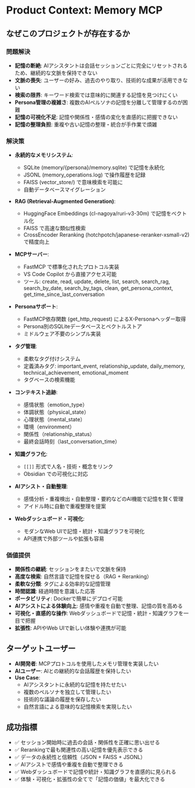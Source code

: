 # Product Context: Memory MCP

## なぜこのプロジェクトが存在するか

### 問題解決
- **記憶の断絶**: AIアシスタントは会話セッションごとに完全にリセットされるため、継続的な文脈を保持できない
- **文脈の喪失**: ユーザーの好み、過去のやり取り、技術的な成果が活用できない
- **検索の限界**: キーワード検索では意味的に関連する記憶を見つけにくい
- **Persona管理の複雑さ**: 複数のAIペルソナの記憶を分離して管理するのが困難
- **記憶の可視化不足**: 記憶や関係性・感情の変化を直感的に把握できない
- **記憶の整理負担**: 重複や古い記憶の整理・統合が手作業で煩雑

### 解決策
- **永続的なメモリシステム**: 
  - SQLite (memory/{persona}/memory.sqlite) で記憶を永続化
  - JSONL (memory_operations.log) で操作履歴を記録
  - FAISS (vector_store/) で意味検索を可能に
  - 自動データベースマイグレーション
  
- **RAG (Retrieval-Augmented Generation)**:
  - HuggingFace Embeddings (cl-nagoya/ruri-v3-30m) で記憶をベクトル化
  - FAISS で高速な類似性検索
  - CrossEncoder Reranking (hotchpotch/japanese-reranker-xsmall-v2) で精度向上
  
- **MCPサーバー**: 
  - FastMCP で標準化されたプロトコル実装
  - VS Code Copilot から直接アクセス可能
  - ツール: create, read, update, delete, list, search, search_rag, search_by_date, search_by_tags, clean, get_persona_context, get_time_since_last_conversation
  
- **Personaサポート**:
  - FastMCP依存関数 (get_http_request) によるX-Personaヘッダー取得
  - Persona別のSQLiteデータベースとベクトルストア
  - ミドルウェア不要のシンプル実装
  
- **タグ管理**:
  - 柔軟なタグ付けシステム
  - 定義済みタグ: important_event, relationship_update, daily_memory, technical_achievement, emotional_moment
  - タグベースの検索機能
  
- **コンテキスト追跡**:
  - 感情状態（emotion_type）
  - 体調状態（physical_state）
  - 心理状態（mental_state）
  - 環境（environment）
  - 関係性（relationship_status）
  - 最終会話時刻（last_conversation_time）
  
- **知識グラフ化**: 
  - `[[]]` 形式で人名・技術・概念をリンク
  - Obsidian での可視化に対応

- **AIアシスト・自動整理**:
  - 感情分析・重複検出・自動整理・要約などのAI機能で記憶を賢く管理
  - アイドル時に自動で重複整理を提案
- **Webダッシュボード・可視化**:
  - モダンなWeb UIで記憶・統計・知識グラフを可視化
  - API連携で外部ツールや拡張も容易

### 価値提供
- **関係性の継続**: セッションをまたいで文脈を保持
- **高度な検索**: 自然言語で記憶を探せる（RAG + Reranking）
- **柔軟な分類**: タグによる効率的な記憶管理
- **時間認識**: 経過時間を意識した応答
- **ポータビリティ**: Dockerで簡単にデプロイ可能
- **AIアシストによる体験向上**: 感情や重複を自動で整理、記憶の質を高める
- **可視化・直感的な操作**: Webダッシュボードで記憶・統計・知識グラフを一目で把握
- **拡張性**: APIやWeb UIで新しい体験や連携が可能

## ターゲットユーザー
- **AI開発者**: MCPプロトコルを使用したメモリ管理を実装したい
- **AIユーザー**: AIとの継続的な会話履歴を保持したい
- **Use Case**: 
  - AIアシスタントに永続的な記憶を持たせたい
  - 複数のペルソナを独立して管理したい
  - 技術的な議論の履歴を保存したい
  - 自然言語による意味的な記憶検索を実現したい

## 成功指標
- ✅ セッション開始時に過去の会話・関係性を正確に思い出せる
- ✅ Rerankingで最も関連性の高い記憶を優先表示できる
- ✅ データの永続性と信頼性（JSON + FAISS + JSONL）
- ✅ AIアシストで感情や重複を自動で整理できる
- ✅ Webダッシュボードで記憶や統計・知識グラフを直感的に見られる
- ✅ 体験・可視化・拡張性の全てで「記憶の価値」を最大化できる